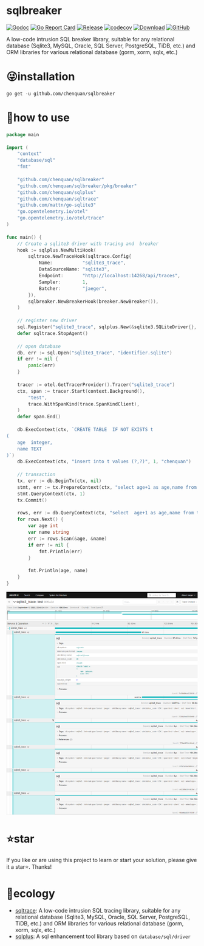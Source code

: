 # sqlbreaker

[![Godoc](https://img.shields.io/badge/godoc-reference-brightgreen)](https://pkg.go.dev/github.com/chenquan/sqlbreaker)
[![Go Report Card](https://goreportcard.com/badge/github.com/chenquan/sqlbreaker)](https://goreportcard.com/report/github.com/chenquan/sqlbreaker)
[![Release](https://img.shields.io/github/v/release/chenquan/sqlbreaker.svg?style=flat-square)](https://github.com/chenquan/sqlbreaker)
[![codecov](https://codecov.io/gh/chenquan/sqlbreaker/branch/master/graph/badge.svg?token=74phc5KVI7)](https://codecov.io/gh/chenquan/sqlbreaker)
[![Download](https://goproxy.cn/stats/github.com/chenquan/sqlbreaker/badges/download-count.svg)](https://github.com/chenquan/sqlbreaker)
[![GitHub](https://img.shields.io/github/license/chenquan/sqlbreaker)](https://github.com/chenquan/sqlbreaker/blob/master/LICENSE)

A low-code intrusion SQL breaker library, suitable for any relational database (Sqlite3, MySQL, Oracle, SQL Server,
PostgreSQL, TiDB, etc.) and ORM libraries for various relational database (gorm, xorm, sqlx, etc.)

# 😜installation

```shell
go get -u github.com/chenquan/sqlbreaker
```

# 👏how to use

```go
package main

import (
	"context"
	"database/sql"
	"fmt"

	"github.com/chenquan/sqlbreaker"
	"github.com/chenquan/sqlbreaker/pkg/breaker"
	"github.com/chenquan/sqlplus"
	"github.com/chenquan/sqltrace"
	"github.com/mattn/go-sqlite3"
	"go.opentelemetry.io/otel"
	"go.opentelemetry.io/otel/trace"
)

func main() {
	// Create a sqlite3 driver with tracing and  breaker
	hook := sqlplus.NewMultiHook(
		sqltrace.NewTraceHook(sqltrace.Config{
			Name:           "sqlite3_trace",
			DataSourceName: "sqlite3",
			Endpoint:       "http://localhost:14268/api/traces",
			Sampler:        1,
			Batcher:        "jaeger",
		}),
		sqlbreaker.NewBreakerHook(breaker.NewBreaker()),
	)

	// register new driver
	sql.Register("sqlite3_trace", sqlplus.New(&sqlite3.SQLiteDriver{}, hook))
	defer sqltrace.StopAgent()

	// open database
	db, err := sql.Open("sqlite3_trace", "identifier.sqlite")
	if err != nil {
		panic(err)
	}

	tracer := otel.GetTracerProvider().Tracer("sqlite3_trace")
	ctx, span := tracer.Start(context.Background(),
		"test",
		trace.WithSpanKind(trace.SpanKindClient),
	)
	defer span.End()

	db.ExecContext(ctx, `CREATE TABLE  IF NOT EXISTS t
(
    age  integer,
    name TEXT
)`)
	db.ExecContext(ctx, "insert into t values (?,?)", 1, "chenquan")

	// transaction
	tx, err := db.BeginTx(ctx, nil)
	stmt, err := tx.PrepareContext(ctx, "select age+1 as age,name from t where age = ?;")
	stmt.QueryContext(ctx, 1)
	tx.Commit()

	rows, err := db.QueryContext(ctx, "select  age+1 as age,name from t;")
	for rows.Next() {
		var age int
		var name string
		err := rows.Scan(&age, &name)
		if err != nil {
			fmt.Println(err)
		}

		fmt.Println(age, name)
	}
}

```

![](images/trace-native.png)

# ⭐star

If you like or are using this project to learn or start your solution, please give it a star⭐. Thanks!

# 👐ecology

- [sqltrace](https://github.com/chenquan/sqltrace): A low-code intrusion SQL tracing library, suitable for any
  relational database (Sqlite3, MySQL, Oracle, SQL Server, PostgreSQL, TiDB, etc.) and ORM libraries for various
  relational database (gorm, xorm, sqlx, etc.)
- [sqlplus](https://github.com/chenquan/sqlplus): A sql enhancement tool library based on `database/sql/driver`
